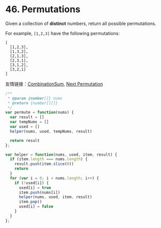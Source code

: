 # 46. Permutations

Given a collection of **distinct** numbers, return all possible permutations.

For example,
`[1,2,3]` have the following permutations:

```
[
  [1,2,3],
  [1,3,2],
  [2,1,3],
  [2,3,1],
  [3,1,2],
  [3,2,1]
]
```

友情链接：[CombinationSum](https://github.com/cucluoting/leetcode/blob/master/039_CombinationSum.md), [Next Permutation](https://github.com/cucluoting/leetcode/blob/master/031_NextPermutation.md)

```javascript
/**
 * @param {number[]} nums
 * @return {number[][]}
 */
var permute = function(nums) {
  var result = []
  var tempNums = []
  var used = []
  helper(nums, used, tempNums, result)

  return result
};

var helper = function(nums, used, item, result) {
  if (item.length === nums.length) {
    result.push(item.slice(0))
    return
  }
  for (var i = 0; i < nums.length; i++) {
    if (!used[i]) {
      used[i] = true
      item.push(nums[i])
      helper(nums, used, item, result)
      item.pop()
      used[i] = false
    }
  }
};
```
